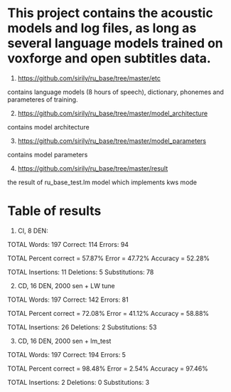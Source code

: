 # This project contains the acoustic models and log files, as long as several language models trained on voxforge and open subtitles data.

1) https://github.com/sirily/ru_base/tree/master/etc

contains language models (8 hours of speech), dictionary, phonemes and parameteres of training.

2) https://github.com/sirily/ru_base/tree/master/model_architecture

contains model architecture

3) https://github.com/sirily/ru_base/tree/master/model_parameters

contains model parameters

4) https://github.com/sirily/ru_base/tree/master/result

the result of ru_base_test.lm model which implements kws mode

# Table of results
1) CI, 8 DEN: 

TOTAL Words: 197 Correct: 114 Errors: 94

TOTAL Percent correct = 57.87% Error = 47.72% Accuracy = 52.28%

TOTAL Insertions: 11 Deletions: 5 Substitutions: 78

2) CD, 16 DEN, 2000 sen + LW tune

TOTAL Words: 197 Correct: 142 Errors: 81

TOTAL Percent correct = 72.08% Error = 41.12% Accuracy = 58.88%

TOTAL Insertions: 26 Deletions: 2 Substitutions: 53

3) CD, 16 DEN, 2000 sen + lm_test

TOTAL Words: 197 Correct: 194 Errors: 5

TOTAL Percent correct = 98.48% Error = 2.54% Accuracy = 97.46%

TOTAL Insertions: 2 Deletions: 0 Substitutions: 3
